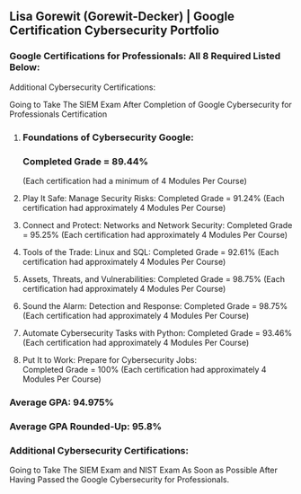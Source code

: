 ## Lisa Gorewit (Gorewit-Decker) | Google Certification Cybersecurity Portfolio
### Google Certifications for Professionals: All 8 Required Listed Below:
Additional Cybersecurity Certifications:

Going to Take The SIEM Exam After Completion of Google Cybersecurity for Professionals Certification

1. ### Foundations of Cybersecurity Google: 
   ### Completed Grade = 89.44%
   (Each certification had a minimum of 4 Modules Per Course)

3. Play It Safe: Manage Security Risks: 
Completed Grade = 91.24% (Each certification had approximately 4 Modules Per Course)

4. Connect and Protect: Networks and Network Security:
   Completed Grade = 95.25% (Each certification had approximately 4 Modules Per Course)

5. Tools of the Trade: Linux and SQL: 
Completed Grade = 92.61% (Each certification had approximately 4 Modules Per Course)

6. Assets, Threats, and Vulnerabilities:
Completed  Grade = 98.75% (Each certification had approximately 4 Modules Per Course)

7. Sound the Alarm: Detection and Response: 
Completed Grade = 98.75% (Each certification had approximately 4 Modules Per Course)

8. Automate Cybersecurity Tasks with Python: 
Completed Grade = 93.46% (Each certification had approximately 4 Modules Per Course)

10. Put It to Work: Prepare for Cybersecurity Jobs:   
Completed Grade = 100% (Each certification had approximately 4 Modules Per Course)

### Average GPA: 94.975% 
### Average GPA Rounded-Up: 95.8%

### Additional Cybersecurity Certifications:
Going to Take The SIEM Exam and NIST Exam As Soon as Possible After Having Passed the Google Cybersecurity for Professionals.
